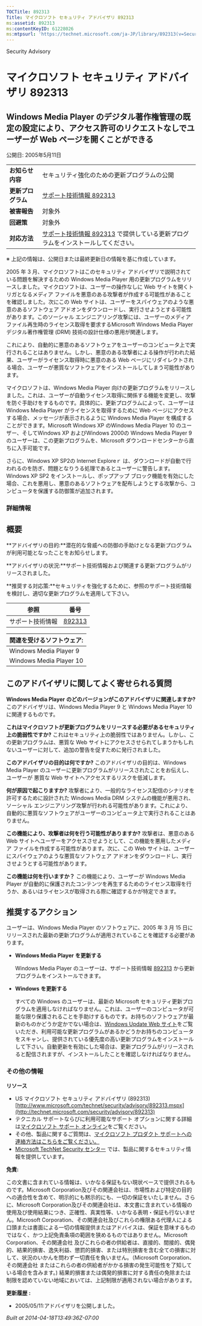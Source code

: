 ```yaml
---
TOCTitle: 892313
Title: マイクロソフト セキュリティ アドバイザリ 892313
ms:assetid: 892313
ms:contentKeyID: 61228026
ms:mtpsurl: 'https://technet.microsoft.com/ja-JP/library/892313(v=Security.10)'
---
```


Security Advisory

マイクロソフト セキュリティ アドバイザリ 892313
===============================================

Windows Media Player のデジタル著作権管理の既定の設定により、アクセス許可のリクエストなしでユーザーが Web ページを開くことができる
----------------------------------------------------------------------------------------------------------------------------------

公開日: 2005年5月11日

|                    |                                                                                                                            |
|--------------------|----------------------------------------------------------------------------------------------------------------------------|
| **お知らせ内容**   | セキュリティ強化のための更新プログラムの公開                                                                               |
| **更新プログラム** | [サポート技術情報 892313](http://support.microsoft.com/kb/892313)                                                          |
| **被害報告**       | 対象外                                                                                                                     |
| **回避策**         | 対象外                                                                                                                     |
| **対応方法**       | [サポート技術情報 892313](http://support.microsoft.com/kb/892313) で提供している更新プログラムをインストールしてください。 |

※ 上記の情報は、公開日または最終更新日の情報を基に作成しています。

2005 年 3 月、マイクロソフトはこのセキュリティ アドバイザリで説明されている問題を解決するための Windows Media Player 用の更新プログラムをリリースしました。マイクロソフトは、ユーザーの操作なしに Web サイトを開くトリガとなるメディア ファイルを悪意のある攻撃者が作成する可能性があることを確認しました。次にこの Web サイトは、ユーザーをスパイウェアのような悪意のあるソフトウェア アドオンをダウンロードし、実行させようとする可能性があります。このソーシャル エンジニアリング攻撃には、ユーザーのメディア ファイル再生時のライセンス取得を要求するMicrosoft Windows Media Player デジタル著作権管理 (DRM) 技術の設計仕様の悪用が関連します。

これにより、自動的に悪意のあるソフトウェアをユーザーのコンピュータ上で実行されることはありません。しかし、悪意のある攻撃者による操作が行われた結果、ユーザーがライセンス取得時に悪意のある Web ページにリダイレクトされる場合、ユーザーが悪質なソフトウェアをインストールしてしまう可能性があります。

マイクロソフトは、Windows Media Player 向けの更新プログラムをリリースしました。これは、ユーザーが自動ライセンス取得に関係する機能を変更し、攻撃を防ぐ手助けをするものです。具体的に、更新プログラムによって、ユーザーは Windows Media Player がライセンスを取得するために Web ページにアクセスする場合、メッセージが表示されるように Windows Media Player を構成することができます。Microsoft Windows XP のWindows Media Player 10 のユーザー、そしてWindows XP およびWindows 2000の Windows Media Player 9 のユーザーは、この更新プログラムを、Microsoft ダウンロードセンターから直ちに入手可能です。

さらに、Windows XP SP2の Internet Exploreｒ は、ダウンロードが自動で行われるのを防ぎ、問題となりうる処理であるとユーザーに警告します。Windows XP SP2 をインストールし、ポップアップ ブロック機能を有効にした場合、これを悪用し、悪意のあるソフトウェアを配布しようとする攻撃から、コンピュータを保護する防御策が追加されます。

### 詳細情報

概要
----

<span></span>
**アドバイザリの目的:**潜在的な脅威への防御の手助けとなる更新プログラムが利用可能となったことをお知らせします。

**アドバイザリの状況:**サポート技術情報および関連する更新プログラムがリリースされました。

**推奨する対応策:**セキュリティを強化するために、参照のサポート技術情報を検討し、適切な更新プログラムを適用して下さい。

| 参照             | 番号                                             |
|------------------|--------------------------------------------------|
| サポート技術情報 | [892313](http://support.microsoft.com/kb/892313) |

| 関連を受けるソフトウェア: |
|---------------------------|
| Windows Media Player 9    |
| Windows Media Player 10   |

このアドバイザリに関してよく寄せられる質問
------------------------------------------

<span></span>
**Windows Media Player** **のどのバージョンがこのアドバイザリに関連しますか?**
このアドバイザリは、Windows Media Player 9 と Windows Media Player 10 に関連するものです。

**これはマイクロソフトが更新プログラムをリリースする必要があるセキュリティ上の脆弱性ですか?**
これはセキュリティ上の脆弱性ではありません。しかし、この更新プログラムは、悪質な Web サイトにアクセスさせられてしまうかもしれないユーザーに対して、追加の警告を促すために発行されました。

**このアドバイザリの目的は何ですか?**
このアドバイザリの目的は、Windows Media Player のユーザーに更新プログラムがリリースされたことをお伝えし、ユーザーが 悪質な Web サイトへアクセスするリスクを低減します。

**何が原因で起こりますか?**
攻撃者により、一般的なライセンス配信のシナリオを許可するために設計された Windows Media DRM システムの機能が悪用され、ソーシャル エンジニアリング攻撃が行われる可能性があります。これにより、自動的に悪質なソフトウェアがユーザーのコンピュータ上で実行されることはありません。

**この機能により、攻撃者は何を行う可能性がありますか?**
攻撃者は、悪意のある Web サイトへユーザーをアクセスさせようとして、この機能を悪用したメディア ファイルを作成する可能性があります。次に、この Web サイトは、ユーザーにスパイウェアのような悪質なソフトウェア アドオンをダウンロードし、実行させようとする可能性があります。

**この機能は何を行いますか？**
この機能により、ユーザーが Windows Media Player が自動的に保護されたコンテンツを再生するためのライセンス取得を行うか、あるいはライセンスが取得される際に確認するかが特定できます。

推奨するアクション
------------------

<span></span>
ユーザーは、Windows Media Player のソフトウェアに、2005 年 3 月 15 日にリリースされた最新の更新プログラムが適用されていることを確認する必要があります。

-   **Windows Media Player** **を更新する**

    Windows Media Player のユーザーは、サポート技術情報 [892313](http://support.microsoft.com/kb/892313) から更新プログラムをインストールできます。

-   **Windows** **を更新する**

    すべての Windows のユーザーは、最新の Microsoft セキュリティ更新プログラムを適用しなければなりません。これは、ユーザーのコンピュータが可能な限り保護されることを手助けするものです。お持ちのソフトウェアが最新のものかどうか定かでない場合は、[Windows Update Web サイト](http://windowsupdate.microsoft.com/)をご覧いただき、利用可能な更新プログラムがあるかどうかお持ちのコンピュータをスキャンし、提供されている優先度の高い更新プログラムをインストールして下さい。自動更新を有効にした場合は、更新プログラムがリリースされると配信されますが、インストールしたことを確認しなければなりません。

### その他の情報

**リソース**

-   US マイクロソフト セキュリティ アドバイザリ (892313)
    [http://www.microsoft.com/technet/security/advisory/892313.mspx](http://technet.microsoft.com/security/advisory/892313)
-   テクニカル サポートならびに利用可能なサポート オプションに関する詳細は[マイクロソフト サポート オンライン](http://support.microsoft.com/)をご覧ください。
-   その他、製品に関するご質問は、[マイクロソフト プロダクト サポートへの連絡方法はこちらをご覧ください。](http://support.microsoft.com/select/?target=assistance)
-   [Microsoft TechNet Security センター](http://technet.microsoft.com/ja-jp/security/default.aspx) では、製品に関するセキュリティ情報を提供しています。

**免責:**

この文書に含まれている情報は、いかなる保証もない現状ベースで提供されるものです。Microsoft Corporation及びその関連会社は、市場性および特定の目的への適合性を含めて、明示的にも黙示的にも、一切の保証をいたしません。さらに、Microsoft Corporation及びその関連会社は、本文書に含まれている情報の使用及び使用結果につき、正確性、真実性等、いかなる表明・保証も行ないません。Microsoft Corporation、その関連会社及びこれらの権限ある代理人による口頭または書面による一切の情報提供またはアドバイスは、保証を意味するものではなく、かつ上記免責条項の範囲を狭めるものではありません。Microsoft Corporation、その関連会社 及びこれらの者の供給者は、直接的、間接的、偶発的、結果的損害、逸失利益、懲罰的損害、または特別損害を含む全ての損害に対して、状況のいかんを問わず一切責任を負いません。（Microsoft Corporation、その関連会社 またはこれらの者の供給者がかかる損害の発生可能性を了知している場合を含みます。) 結果的損害または偶発的損害に対する責任の免除または制限を認めていない地域においては、上記制限が適用されない場合があります。

**更新履歴** **:**

-   2005/05/11:アドバイザリを公開しました。

*Built at 2014-04-18T13:49:36Z-07:00*
